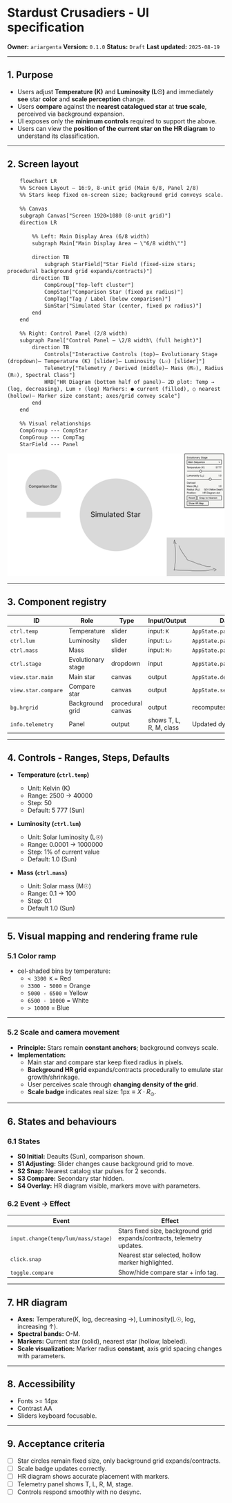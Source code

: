 ﻿# Stardust Crusadiers - UI specification

**Owner:** `ariargenta`
**Version:** `0.1.0`
**Status:** `Draft`
**Last updated:** `2025-08-19`

---

## 1. Purpose
- Users adjust **Temperature (K)** and **Luminosity (L☉)** and immediately **see** star **color** and **scale perception** change.
- Users **compare** against the **nearest catalogued star** at **true scale**, perceived via background expansion.
- UI exposes only the **minimum controls** required to support the above.
- Users can view the **position of the current star on the HR diagram** to understand its classification.

---

## 2. Screen layout
```mermaid
    flowchart LR
    %% Screen Layout — 16:9, 8-unit grid (Main 6/8, Panel 2/8)
    %% Stars keep fixed on-screen size; background grid conveys scale.

    %% Canvas
    subgraph Canvas["Screen 1920×1080 (8-unit grid)"]
    direction LR

        %% Left: Main Display Area (6/8 width)
        subgraph Main["Main Display Area — \"6/8 width\""]
    
        direction TB
            subgraph StarField["Star Field (fixed-size stars; procedural background grid expands/contracts)"]
        direction TB
            CompGroup["Top-left cluster"]
            CompStar["Comparison Star (fixed px radius)"]
            CompTag["Tag / Label (below comparison)"]
            SimStar["Simulated Star (center, fixed px radius)"]
        end
    end

    %% Right: Control Panel (2/8 width)
    subgraph Panel["Control Panel — \2/8 width\ (full height)"]
        direction TB
            Controls["Interactive Controls (top)— Evolutionary Stage (dropdown)— Temperature (K) [slider]— Luminosity (L☉) [slider]"]
            Telemetry["Telemetry / Derived (middle)— Mass (M☉), Radius (R☉), Spectral Class"]
            HRD["HR Diagram (bottom half of panel)— 2D plot: Temp → (log, decreasing), Lum ↑ (log) Markers: ● current (filled), ○ nearest (hollow)— Marker size constant; axes/grid convey scale"]
        end
    end

    %% Visual relationships
    CompGroup --- CompStar
    CompGroup --- CompTag
    StarField --- Panel
```

![main screen layout](./ui-layout.jpg)

---

## 3. Component registry
| ID | Role | Type | Input/Output | Data binding | Notes |
|------|------|------|------|------|------|
| `ctrl.temp` | Temperature | slider | input: `K` | `AppState.params.temperatureK` | Range 2.5k–40k |
| `ctrl.lum` | Luminosity | slider | input: `L☉` | `AppState.params.luminosityLsol` | Range 1e-4–1e6 |
| `ctrl.mass` | Mass | slider | input: `M☉` | `AppState.params.mass` | Derived stage |
| `ctrl.stage` | Evolutionary stage | dropdown | input | `AppState.params.stage` | Main sequence, giant, dwarf |
| `view.star.main` | Main star | canvas | output | `AppState.derived` | Fixed pixel radius |
| `view.star.compare` | Compare star | canvas | output | `AppState.selection.nearest` | Fixed radius, proportional |
| `bg.hrgrid` | Background grid | procedural canvas | output | recomputes scale factor | Expands/contracts |
| `info.telemetry` | Panel | output | shows T, L, R, M, class | Updated dynamically |

---

## 4. Controls - Ranges, Steps, Defaults
- **Temperature (`ctrl.temp`)**
    - Unit: Kelvin (K)
    - Range: 2500 -> 40000
    - Step: 50
    - Default: 5 777 (Sun)

- **Luminosity (`ctrl.lum`)**
    - Unit: Solar luminosity (L☉)
    - Range: 0.0001 -> 1000000
    - Step: 1% of current value
    - Default: 1.0 (Sun)

- **Mass (`ctrl.mass`)**
    - Unit: Solar mass (M☉)
    - Range: 0.1 -> 100
    - Step: 0.1
    - Default 1.0 (Sun)

---

## 5. Visual mapping and rendering frame rule
### 5.1 Color ramp
- cel-shaded bins by temperature:
    - `< 3300 K` = Red
    - `3300 - 5000` = Orange
    - `5000 - 6500` = Yellow
    - `6500 - 10000` = White
    - `> 10000` = Blue

---

### 5.2 Scale and camera movement
- **Principle:** Stars remain **constant anchors**; background conveys scale.
- **Implementation:**
    - Main star and compare star keep fixed radius in pixels.
    - **Background HR grid** expands/contracts procedurally to emulate star growth/shrinkage.
    - User perceives scale through **changing density of the grid**.
    - **Scale badge** indicates real size: $1 \text{px} \equiv X \cdot R_\odot$.

---

## 6. States and behaviours
### 6.1 States
- **S0 Initial:** Deaults (Sun), comparison shown.
- **S1 Adjusting:** Slider changes cause background grid to move.
- **S2 Snap:** Nearest catalog star pulses for 2 seconds.
- **S3 Compare:** Secondary star hidden.
- **S4 Overlay:** HR diagram visible, markers move with parameters.

### 6.2 Event -> Effect
| Event | Effect |
|------|------|
| `input.change(temp/lum/mass/stage)` | Stars fixed size, background grid expands/contracts, telemetry updates. |
| `click.snap` | Nearest star selected, hollow marker highlighted. |
| `toggle.compare` | Show/hide compare star + info tag. |

---

## 7. HR diagram
- **Axes:** Temperature(K, log, decreasing →), Luminosity(L☉, log, increasing ↑).
- **Spectral bands:** O-M.
- **Markers:** Current star (solid), nearest star (hollow, labeled).
- **Scale visualization:** Marker radius **constant**, axis grid spacing changes with parameters.

---

## 8. Accessibility
- Fonts >= 14px
- Contrast AA
- Sliders keyboard focusable.

---

## 9. Acceptance criteria
- [ ] Star circles remain fixed size, only background grid expands/contracts.
- [ ] Scale badge updates correctly.
- [ ] HR diagram shows accurate placement with markers.
- [ ] Telemetry panel shows T, L, R, M, stage.
- [ ] Controls respond smoothly with no desync.